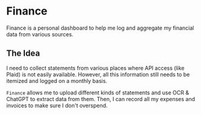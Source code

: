# Finance

Finance is a personal dashboard to help me log and aggregate my financial data from various sources.

## The Idea

I need to collect statements from various places where API access (like Plaid) is not easily available. However, all this information still needs to be itemized and logged on a monthly basis.

`Finance` allows me to upload different kinds of statements and use OCR & ChatGPT to extract data from them. Then, I can record all my expenses and invoices to make sure I don't overspend.
